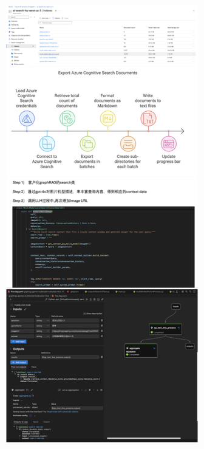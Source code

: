 ![multimodel-AI-search-index](./images/1.multimodel-AI-search-index.png)
![ai-search2graphrag](./images/2.ai-search2graphrag.png)
![multimodel-graphrag-search](./images/3.multimodel-graphrag-search.png)
![multimodel-graphrag-promptflow](./images/4.multimodel-graphrag-promptflow.png)

